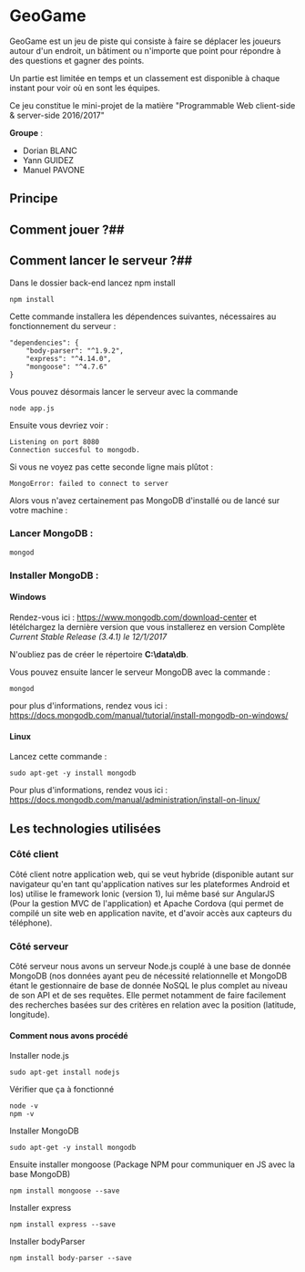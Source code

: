 # GeoGame

GeoGame est un jeu de piste qui consiste à faire se déplacer les joueurs autour d'un endroit, un bâtiment ou n'importe que point pour répondre à des questions et gagner des points.

Un partie est limitée en temps et un classement est disponible à chaque instant pour voir où en sont les équipes.

Ce jeu constitue le mini-projet de la matière "Programmable Web client-side & server-side 2016/2017"

**Groupe** :
 - Dorian BLANC
 - Yann GUIDEZ
 - Manuel PAVONE

## Principe ##

## Comment jouer ?##

## Comment lancer le serveur ?##

Dans le dossier back-end lancez npm install

    npm install

Cette commande installera les dépendences suivantes, nécessaires au fonctionnement du serveur :

	"dependencies": {
		"body-parser": "^1.9.2",
		"express": "^4.14.0",
		"mongoose": "^4.7.6"
	}

Vous pouvez désormais lancer le serveur avec la commande

	node app.js
	
Ensuite vous devriez voir :

	Listening on port 8080
	Connection succesful to mongodb.

Si vous ne voyez pas cette seconde ligne mais plûtot :

	MongoError: failed to connect to server

Alors vous n'avez certainement pas MongoDB d'installé ou de lancé sur votre machine :

### Lancer MongoDB : ###

	mongod

### Installer MongoDB : ###

#### Windows ####
Rendez-vous ici :
https://www.mongodb.com/download-center
et létélchargez la dernière version que vous installerez en version Complète
*Current Stable Release (3.4.1) le 12/1/2017*

N'oubliez pas de créer le répertoire **C:\data\db**.

Vous pouvez ensuite lancer le serveur MongoDB avec la commande :

	mongod

pour plus d'informations, rendez vous ici :
https://docs.mongodb.com/manual/tutorial/install-mongodb-on-windows/

#### Linux ####

Lancez cette commande :

	sudo apt-get -y install mongodb
	
Pour plus d'informations, rendez vous ici :
https://docs.mongodb.com/manual/administration/install-on-linux/


## Les technologies utilisées ##
### Côté client ###
Côté client notre application web, qui se veut hybride (disponible autant sur navigateur qu'en tant qu'application natives sur les plateformes Android et Ios) utilise le framework Ionic (version 1), lui même basé sur AngularJS (Pour la gestion MVC de l'application) et Apache Cordova (qui permet de compilé un site web en application navite, et d'avoir accès aux capteurs du téléphone).

### Côté serveur ###
Côté serveur nous avons un serveur Node.js couplé à une base de donnée MongoDB (nos données ayant peu de nécessité relationnelle et MongoDB étant le gestionnaire de base de donnée NoSQL le plus complet au niveau de son API et de ses requêtes. Elle permet notamment de faire facilement des recherches basées sur des critères en relation avec la position (latitude, longitude).

#### Comment nous avons procédé
Installer node.js

    sudo apt-get install nodejs

Vérifier que ça à fonctionné

    node -v
    npm -v

Installer MongoDB

    sudo apt-get -y install mongodb

Ensuite installer mongoose (Package NPM pour communiquer en JS avec la base MongoDB)
    
    npm install mongoose --save

Installer express

    npm install express --save
    
Installer bodyParser

    npm install body-parser --save
